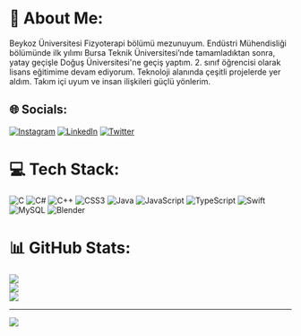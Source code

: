 # 💫 About Me:
Beykoz Üniversitesi Fizyoterapi bölümü mezunuyum. Endüstri Mühendisliği bölümünde ilk yılımı Bursa Teknik Üniversitesi’nde tamamladıktan sonra, yatay geçişle Doğuş Üniversitesi'ne geçiş yaptım. 2. sınıf öğrencisi olarak lisans eğitimime devam ediyorum. Teknoloji alanında çeşitli projelerde yer aldım. Takım içi uyum ve insan ilişkileri güçlü yönlerim.


## 🌐 Socials:
[![Instagram](https://img.shields.io/badge/Instagram-%23E4405F.svg?logo=Instagram&logoColor=white)](https://instagram.com/sedaayik) [![LinkedIn](https://img.shields.io/badge/LinkedIn-%230077B5.svg?logo=linkedin&logoColor=white)](https://linkedin.com/in/sedaayij) [![Twitter](https://img.shields.io/badge/Twitter-%231DA1F2.svg?logo=Twitter&logoColor=white)](https://twitter.com/sedaayik) 

# 💻 Tech Stack:
![C](https://img.shields.io/badge/c-%2300599C.svg?style=for-the-badge&logo=c&logoColor=white) ![C#](https://img.shields.io/badge/c%23-%23239120.svg?style=for-the-badge&logo=c-sharp&logoColor=white) ![C++](https://img.shields.io/badge/c++-%2300599C.svg?style=for-the-badge&logo=c%2B%2B&logoColor=white) ![CSS3](https://img.shields.io/badge/css3-%231572B6.svg?style=for-the-badge&logo=css3&logoColor=white) ![Java](https://img.shields.io/badge/java-%23ED8B00.svg?style=for-the-badge&logo=java&logoColor=white) ![JavaScript](https://img.shields.io/badge/javascript-%23323330.svg?style=for-the-badge&logo=javascript&logoColor=%23F7DF1E) ![TypeScript](https://img.shields.io/badge/typescript-%23007ACC.svg?style=for-the-badge&logo=typescript&logoColor=white) ![Swift](https://img.shields.io/badge/swift-F54A2A?style=for-the-badge&logo=swift&logoColor=white) ![MySQL](https://img.shields.io/badge/mysql-%2300f.svg?style=for-the-badge&logo=mysql&logoColor=white) ![Blender](https://img.shields.io/badge/blender-%23F5792A.svg?style=for-the-badge&logo=blender&logoColor=white)
# 📊 GitHub Stats:
![](https://github-readme-stats.vercel.app/api?username=sedaayik&theme=dark&hide_border=false&include_all_commits=false&count_private=false)<br/>
![](https://github-readme-streak-stats.herokuapp.com/?user=sedaayik&theme=dark&hide_border=false)<br/>
![](https://github-readme-stats.vercel.app/api/top-langs/?username=sedaayik&theme=dark&hide_border=false&include_all_commits=false&count_private=false&layout=compact)

---
[![](https://visitcount.itsvg.in/api?id=sedaayik&icon=0&color=0)](https://visitcount.itsvg.in)

<!-- Proudly created with GPRM ( https://gprm.itsvg.in ) -->
